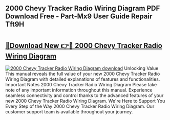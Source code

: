 ## 2000 Chevy Tracker Radio Wiring Diagram PDF Download Free - Part-Mx9 User Guide Repair Tft9H

# <h2><a href="http://dflmids.blite.top/?on=2000+Chevy+Tracker+Radio+Wiring+Diagram">🔗Download New 👉🔴 2000 Chevy Tracker Radio Wiring Diagram</a></h2>

[![2000 Chevy Tracker Radio Wiring Diagram download](https://i.imgur.com/lujVjoI.png)](http://dflmids.blite.top/?on=2000+Chevy+Tracker+Radio+Wiring+Diagram)
Unlocking Value This manual reveals the full value of your new 2000 Chevy Tracker Radio Wiring Diagram with detailed explanations of features and functionalities. Important Notes 2000 Chevy Tracker Radio Wiring Diagram Please take note of any important information throughout this manual. Experience seamless connectivity and control thanks to the advanced features of your new 2000 Chevy Tracker Radio Wiring Diagram. We're Here to Support You Every Step of the Way 2000 Chevy Tracker Radio Wiring Diagram. Our customer support team is available throughout your journey.
